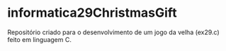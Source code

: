 # informatica29ChristmasGift
Repositório criado para o desenvolvimento de um jogo da velha (ex29.c) feito em linguagem C.
